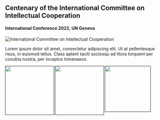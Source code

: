 ## Centenary of the International Committee on Intellectual Cooperation
#### International Conference 2022, UN Geneva

![International Committee on Intellectual Cooperation](https://raw.githubusercontent.com/grandjeanmartin/intellectualcooperation/gh-pages/images/intellectualcooperationconference2022.png)

Lorem ipsum dolor sit amet, consectetur adipiscing elit. Ut at pellentesque risus, in euismod tellus. Class aptent taciti sociosqu ad litora torquent per conubia nostra, per inceptos himenaeos.

<a href=""><img src="https://raw.githubusercontent.com/grandjeanmartin/intellectualcooperation/gh-pages/images/UNOG_library.png" width="160" align="left">  <a href=""><img src="https://raw.githubusercontent.com/grandjeanmartin/intellectualcooperation/gh-pages/images/SwissNationalScienceFoundation.png" width="160" align="left">  <a href=""><img src="https://raw.githubusercontent.com/grandjeanmartin/intellectualcooperation/gh-pages/images/UNIL_hist.png" width="150" align="left"> 
